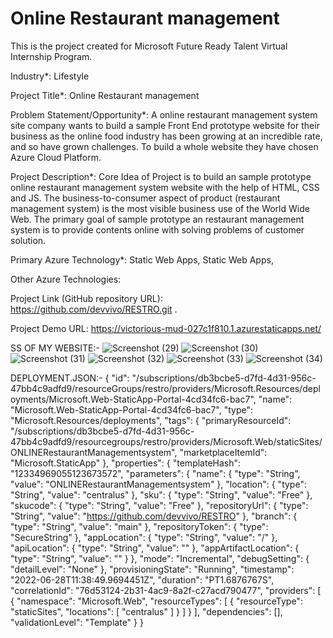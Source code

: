 # Online Restaurant management
This is the project created for Microsoft Future Ready Talent Virtual Internship Program.

Industry*:
Lifestyle

Project Title*:
Online Restaurant management

Problem Statement/Opportunity*:
A online restaurant management system site company wants to build a sample Front End prototype website for their business as the online food industry has been growing at an incredible rate, and so have grown challenges. To build a whole website they have chosen Azure Cloud Platform.

Project Description*:
Core Idea of Project is to build an sample prototype online restaurant management system website with the help of HTML, CSS and JS. The business-to-consumer aspect of product (restaurant management system) is the most visible business use of the World Wide Web. The primary goal of sample prototype an restaurant management system is to provide contents online with solving problems of customer solution.

Primary Azure Technology*:
Static Web Apps, Static Web Apps,

Other Azure Technologies:

Project Link (GitHub repository URL):
https://github.com/devvivo/RESTRO.git
.

Project Demo URL:
https://victorious-mud-027c1f810.1.azurestaticapps.net/

SS OF MY WEBSITE:-
![Screenshot (29)](https://user-images.githubusercontent.com/107830775/176170527-6a49d1df-cb81-453a-8508-d84c2f7c2e6d.png)
![Screenshot (30)](https://user-images.githubusercontent.com/107830775/176170541-827cce96-3dd6-432a-896b-a30e9b02559d.png)
![Screenshot (31)](https://user-images.githubusercontent.com/107830775/176170549-44f86ed9-f0b9-4aa3-af59-066856b0da12.png)
![Screenshot (32)](https://user-images.githubusercontent.com/107830775/176170565-5bb1a1e0-f338-4312-accf-1ad94559cf12.png)
![Screenshot (33)](https://user-images.githubusercontent.com/107830775/176170577-99169842-daa2-4738-b3ab-24f40f9f6c06.png)
![Screenshot (34)](https://user-images.githubusercontent.com/107830775/176170590-c2ca40f9-f9e8-4248-8f5a-347c1471e233.png)


DEPLOYMENT.JSON:-
{
  "id": "/subscriptions/db3bcbe5-d7fd-4d31-956c-47bb4c9adfd9/resourceGroups/restro/providers/Microsoft.Resources/deployments/Microsoft.Web-StaticApp-Portal-4cd34fc6-bac7",
  "name": "Microsoft.Web-StaticApp-Portal-4cd34fc6-bac7",
  "type": "Microsoft.Resources/deployments",
  "tags": {
    "primaryResourceId": "/subscriptions/db3bcbe5-d7fd-4d31-956c-47bb4c9adfd9/resourcegroups/restro/providers/Microsoft.Web/staticSites/ONLINERestaurantManagementsystem",
    "marketplaceItemId": "Microsoft.StaticApp"
  },
  "properties": {
    "templateHash": "12334969055123673572",
    "parameters": {
      "name": {
        "type": "String",
        "value": "ONLINERestaurantManagementsystem"
      },
      "location": {
        "type": "String",
        "value": "centralus"
      },
      "sku": {
        "type": "String",
        "value": "Free"
      },
      "skucode": {
        "type": "String",
        "value": "Free"
      },
      "repositoryUrl": {
        "type": "String",
        "value": "https://github.com/devvivo/RESTRO"
      },
      "branch": {
        "type": "String",
        "value": "main"
      },
      "repositoryToken": {
        "type": "SecureString"
      },
      "appLocation": {
        "type": "String",
        "value": "/"
      },
      "apiLocation": {
        "type": "String",
        "value": ""
      },
      "appArtifactLocation": {
        "type": "String",
        "value": ""
      }
    },
    "mode": "Incremental",
    "debugSetting": {
      "detailLevel": "None"
    },
    "provisioningState": "Running",
    "timestamp": "2022-06-28T11:38:49.9694451Z",
    "duration": "PT1.6876767S",
    "correlationId": "76d53124-2b31-4ac9-8a2f-c27acd790477",
    "providers": [
      {
        "namespace": "Microsoft.Web",
        "resourceTypes": [
          {
            "resourceType": "staticSites",
            "locations": [
              "centralus"
            ]
          }
        ]
      }
    ],
    "dependencies": [],
    "validationLevel": "Template"
  }
}
